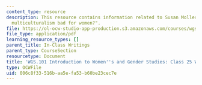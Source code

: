 ```yaml
---
content_type: resource
description: This resource contains information related to Susan Moller Okin's "is
  multiculturalism bad for women?".
file: https://ol-ocw-studio-app-production.s3.amazonaws.com/courses/wgs-101-introduction-to-womens-and-gender-studies-fall-2014/006c8f33516baa5efa53b60be23cec7e_MITWGS_101F14_InClass25.pdf
file_type: application/pdf
learning_resource_types: []
parent_title: In-Class Writings
parent_type: CourseSection
resourcetype: Document
title: 'WGS.101 Introduction to Women''s and Gender Studies: Class 25 Writing'
type: OCWFile
uid: 006c8f33-516b-aa5e-fa53-b60be23cec7e
---
```

